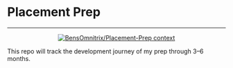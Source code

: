 # Placement Prep

---
<p align="center">
  <a href="https://github.com/BensOmnitrix/Placement-Prep">
    <img src="https://badge.forgithub.com/BensOmnitrix/Placement-Prep" alt="BensOmnitrix/Placement-Prep context" />
  </a>
</p>


This repo will track the development journey of my prep through 3–6 months.
